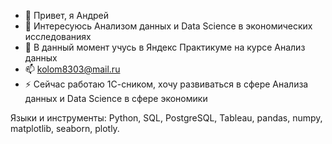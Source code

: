 - 👋 Привет, я Андрей
- 👀 Интересуюсь Анализом данных и Data Science в экономических исследованиях
- 🌱 В данный момент учусь в  Яндекс Практикуме на курсе Анализ данных 
- 📫 kolom8303@mail.ru
- ⚡ Сейчас работаю 1С-сником, хочу развиваться в сфере Анализа данных и Data Science в сфере экономики

<!---
kolom83/kolom83 is a ✨ special ✨ repository because its `README.md` (this file) appears on your GitHub profile.
You can click the Preview link to take a look at your changes.
--->
Языки и инструменты:
Python, SQL, PostgreSQL, Tableau, pandas, numpy, matplotlib, seaborn, plotly.
